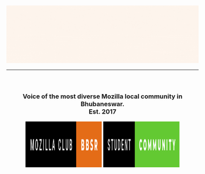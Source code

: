 ![Mozilla Club Bbsr](./assets/Mozilla_Banner_GIF.gif)

---

<h3><strong></br><p align="center">Voice of the most diverse Mozilla local community in Bhubaneswar. 
</br>Est. 2017</p></strong>

<p align="center">
  <img width="200" height="120" src="./assets/mozilla-club-bbsr.svg">  
  <img width="200" height="120" src="./assets/student-community.svg">
</p>
</h3>





<!-- Extra Badges ->
<!-- 
[![Ask Us Anything !](https://img.shields.io/badge/Ask%20Us-Anything-1abc9c.svg)](https://github.com/orgs/mozilla-bbsr "github.com/mozilla-bbsr")
[![Mozilla-Student-Community](https://img.shields.io/badge/Mozilla%20Student-Community-0D0D0D.svg)](https://github.com/orgs/mozilla-bbsr "Mozilla Bbsr")

 -->





